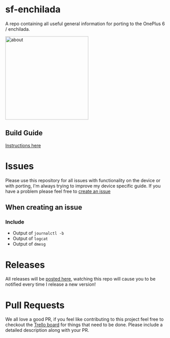# sf-enchilada

A repo containing all useful general information for porting to the OnePlus 6 / enchilada.

<img src="images/about.png" alt="about" width="260"></img>

## Build Guide

[Instructions here](building.md)

# Issues

Please use this repository for all issues with functionality on the device or with porting, I'm always trying to improve my device specific guide. If you have a problem please feel free to [create an issue](https://github.com/sailfish-oneplus6/sf-enchilada/issues/new)

## When creating an issue

### Include

* Output of `journalctl -b`
* Output of `logcat`
* Output of `dmesg`

# Releases

All releases will be [posted here](https://github.com/sailfish-oneplus6/sf-enchilada/releases), watching this repo will cause you to be notified every time I release a new version!

# Pull Requests

We all love a good PR, if you feel like contributing to this project feel free to checkout the [Trello board](https://trello.com/b/xHiboUsv/sfos-enchilada) for things that need to be done.
Please include a detailed description along with your PR.
